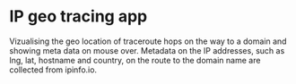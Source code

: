 # IP geo tracing app

Vizualising the geo location of traceroute hops on the way to a domain and showing meta data on mouse over. Metadata on the IP addresses, such as lng, lat, hostname and country, on the route to the domain name are collected from ipinfo.io.

